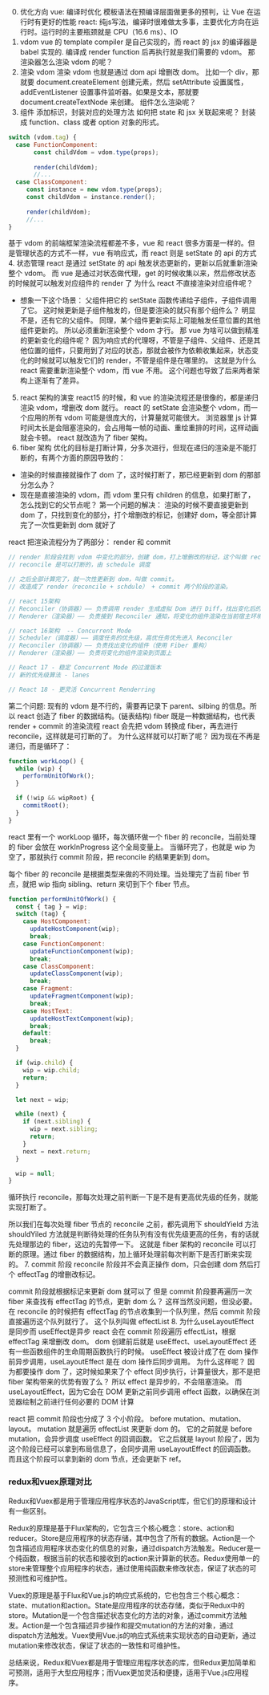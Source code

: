 
0. 优化方向
vue: 编译时优化 模板语法在预编译层面做更多的预判，让 Vue 在运行时有更好的性能
react: 纯js写法，编译时很难做太多事，主要优化方向在运行时。运行时的主要瓶颈就是 CPU（16.6 ms）、IO
1. vdom
vue 的 template compiler 是自己实现的，而 react 的 jsx 的编译器是 babel 实现的.
编译成 render function 后再执行就是我们需要的 vdom。
那渲染器怎么渲染 vdom 的呢？
2. 渲染 vdom
渲染 vdom 也就是通过 dom api 增删改 dom。
比如一个 div，那就要 document.createElement 创建元素，然后 setAttribute 设置属性，addEventListener 设置事件监听器。如果是文本，那就要 document.createTextNode 来创建。
组件怎么渲染呢？
3. 组件
添加标识，封装对应的处理方法
如何把 state 和 jsx 关联起来呢？
封装成 function、class 或者 option 对象的形式。
```jsx
switch (vdom.tag) {
  case FunctionComponent: 
       const childVdom = vdom.type(props);
       
       render(childVdom);
       //...
  case ClassComponent: 
     const instance = new vdom.type(props);
     const childVdom = instance.render();
     
     render(childVdom);
     //...
} 
```
基于 vdom 的前端框架渲染流程都差不多，vue 和 react 很多方面是一样的。但是管理状态的方式不一样，vue 有响应式，而 react 则是 setState 的 api 的方式
4. 状态管理
react 是通过 setState 的 api 触发状态更新的，更新以后就重新渲染整个 vdom。
而 vue 是通过对状态做代理，get 的时候收集以来，然后修改状态的时候就可以触发对应组件的 render 了
为什么 react 不直接渲染对应组件呢？
- 想象一下这个场景：
父组件把它的 setState 函数传递给子组件，子组件调用了它。
这时候更新是子组件触发的，但是要渲染的就只有那个组件么？
明显不是，还有它的父组件。
同理，某个组件更新实际上可能触发任意位置的其他组件更新的。
所以必须重新渲染整个 vdom 才行。
那 vue 为啥可以做到精准的更新变化的组件呢？
因为响应式的代理呀，不管是子组件、父组件、还是其他位置的组件，只要用到了对应的状态，那就会被作为依赖收集起来，状态变化的时候就可以触发它们的 render，不管是组件是在哪里的。
这就是为什么 react 需要重新渲染整个 vdom，而 vue 不用。
这个问题也导致了后来两者架构上逐渐有了差异。
5. react 架构的演变
react15 的时候，和 vue 的渲染流程还是很像的，都是递归渲染 vdom，增删改 dom 就行。
react 的 setState 会渲染整个 vdom，而一个应用的所有 vdom 可能是很庞大的，计算量就可能很大。
浏览器里 js 计算时间太长是会阻塞渲染的，会占用每一帧的动画、重绘重排的时间，这样动画就会卡顿。
react 就改造为了 fiber 架构。
6. fiber 架构
优化的目标是打断计算，分多次进行，但现在递归的渲染是不能打断的，有两个方面的原因导致的：
- 渲染的时候直接就操作了 dom 了，这时候打断了，那已经更新到 dom 的那部分怎么办？
- 现在是直接渲染的 vdom，而 vdom 里只有 children 的信息，如果打断了，怎么找到它的父节点呢？
第一个问题的解决：
渲染的时候不要直接更新到 dom 了，只找到变化的部分，打个增删改的标记，创建好 dom，等全部计算完了一次性更新到 dom 就好了

react 把渲染流程分为了两部分： render 和 commit
```js
// render 阶段会找到 vdom 中变化的部分，创建 dom，打上增删改的标记，这个叫做 reconcile，调和。
// reconcile 是可以打断的，由 schedule 调度

// 之后全部计算完了，就一次性更新到 dom，叫做 commit。
// 改造成了 render（reconcile + schdule） + commit 两个阶段的渲染。

// react 15架构
// Reconciler（协调器）—— 负责调用 render 生成虚拟 Dom 进行 Diff，找出变化后的虚拟 Dom
// Renderer（渲染器）—— 负责接到 Reconciler 通知，将变化的组件渲染在当前宿主环境，比如浏览器，不同的宿主环境会有不同的 Renderer。

// react 16架构  -- Concurrent Mode
// Scheduler（调度器）—— 调度任务的优先级，高优任务优先进入 Reconciler
// Reconciler（协调器）—— 负责找出变化的组件（使用 Fiber 重构）
// Renderer（渲染器）—— 负责将变化的组件渲染到页面上

// React 17 - 稳定 Concurrent Mode 的过渡版本
// 新的优先级算法 - lanes

// React 18 - 更灵活 Concurrent Renderring
```
第二个问题: 
现有的 vdom 是不行的，需要再记录下 parent、silbing 的信息。所以 react 创造了 fiber 的数据结构。(链表结构)
fiber 既是一种数据结构，也代表 render + commit 的渲染流程
react 会先把 vdom 转换成 fiber，再去进行 reconcile，这样就是可打断的了。
为什么这样就可以打断了呢？
因为现在不再是递归，而是循环了：
```js
function workLoop() {
  while (wip) {
    performUnitOfWork();
  }

  if (!wip && wipRoot) {
    commitRoot();
  }
}
```
react 里有一个 workLoop 循环，每次循环做一个 fiber 的 reconcile，当前处理的 fiber 会放在 workInProgress 这个全局变量上。
当循环完了，也就是 wip 为空了，那就执行 commit 阶段，把 reconcile 的结果更新到 dom。

每个 fiber 的 reconcile 是根据类型来做的不同处理。当处理完了当前 fiber 节点，就把 wip 指向 sibling、return 来切到下个 fiber 节点。
```js
function performUnitOfWork() {
  const { tag } = wip;
  switch (tag) {
    case HostComponent:
      updateHostComponent(wip);
      break;
    case FunctionComponent:
      updateFunctionComponent(wip);
      break;
    case ClassComponent:
      updateClassComponent(wip);
      break;
    case Fragment:
      updateFragmentComponent(wip);
      break;
    case HostText:
      updateHostTextComponent(wip);
      break;
    default:
      break;
  }

  if (wip.child) {
    wip = wip.child;
    return;
  }

  let next = wip;

  while (next) {
    if (next.sibling) {
      wip = next.sibling;
      return;
    }
    next = next.return;
  }

  wip = null;
}
```
循环执行 reconcile，那每次处理之前判断一下是不是有更高优先级的任务，就能实现打断了。

所以我们在每次处理 fiber 节点的 reconcile 之前，都先调用下 shouldYield 方法
shouldYiled 方法就是判断待处理的任务队列有没有优先级更高的任务，有的话就先处理那边的 fiber，这边的先暂停一下。
这就是 fiber 架构的 reconcile 可以打断的原理。通过 fiber 的数据结构，加上循环处理前每次判断下是否打断来实现的。
7. commit 阶段
reconcile 阶段并不会真正操作 dom，只会创建 dom 然后打个 effectTag 的增删改标记。

commit 阶段就根据标记来更新 dom 就可以了
但是 commit 阶段要再遍历一次 fiber 来查找有 effectTag 的节点，更新 dom 么？
这样当然没问题，但没必要。在 reconcile 的时候把有 effectTag 的节点收集到一个队列里，然后 commit 阶段直接遍历这个队列就行了。
这个队列叫做 effectList
8. 为什么useLayoutEffect是同步而 useEffect是异步
react 会在 commit 阶段遍历 effectList，根据 effectTag 来增删改 dom。
dom 创建前后就是 useEffect、useLayoutEffect 还有一些函数组件的生命周期函数执行的时候。
useEffect 被设计成了在 dom 操作前异步调用，useLayoutEffect 是在 dom 操作后同步调用。
为什么这样呢？
因为都要操作 dom 了，这时候如果来了个 effect 同步执行，计算量很大，那不是把 fiber 架构带来的优势有毁了么？
所以 effect 是异步的，不会阻塞渲染。
而 useLayoutEffect，因为它会在 DOM 更新之前同步调用 effect 函数，以确保在浏览器绘制之前进行任何必要的 DOM 计算

react 把 commit 阶段也分成了 3 个小阶段。
before mutation、mutation、layout。
mutation 就是遍历 effectList 来更新 dom 的。
它的之前就是 before mutation，会异步调度 useEffect 的回调函数。
它之后就是 layout 阶段了，因为这个阶段已经可以拿到布局信息了，会同步调用 useLayoutEffect 的回调函数。而且这个阶段可以拿到新的 dom 节点，还会更新下 ref。



### redux和vuex原理对比
Redux和Vuex都是用于管理应用程序状态的JavaScript库，但它们的原理和设计有一些区别。

Redux的原理是基于Flux架构的，它包含三个核心概念：store、action和reducer。Store是应用程序的状态存储，其中包含了所有的数据。Action是一个包含描述应用程序状态变化的信息的对象，通过dispatch方法触发。Reducer是一个纯函数，根据当前的状态和接收到的action来计算新的状态。Redux使用单一的store来管理整个应用程序的状态，通过使用纯函数来修改状态，保证了状态的可预测性和可维护性。

Vuex的原理是基于Flux和Vue.js的响应式系统的，它也包含三个核心概念：state、mutation和action。State是应用程序的状态存储，类似于Redux中的store。Mutation是一个包含描述状态变化的方法的对象，通过commit方法触发。Action是一个包含描述异步操作和提交mutation的方法的对象，通过dispatch方法触发。Vuex使用Vue.js的响应式系统来实现状态的自动更新，通过mutation来修改状态，保证了状态的一致性和可维护性。

总结来说，Redux和Vuex都是用于管理应用程序状态的库，但Redux更加简单和可预测，适用于大型应用程序；而Vuex更加灵活和便捷，适用于Vue.js应用程序。